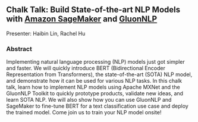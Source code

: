 ## Chalk Talk: Build State-of-the-art NLP Models with [Amazon SageMaker](https://aws.amazon.com/sagemaker/) and [GluonNLP](https://gluon-nlp.mxnet.io)

Presenter: Haibin Lin, Rachel Hu

### Abstract 

Implementing natural language processing (NLP) models just got simpler and faster. We will quickly introduce BERT (Bidirectional Encoder Representation from Transformers), the state-of-the-art (SOTA) NLP model, and demonstrate how it can be used for various NLP tasks. In this chalk talk, learn how to implement NLP models using Apache MXNet and the GluonNLP Toolkit to quickly prototype products, validate new ideas, and learn SOTA NLP. We will also show how you can use GluonNLP and SageMaker to fine-tune BERT for a text classification use case and deploy the trained model. Come join us to train your NLP model onsite!
